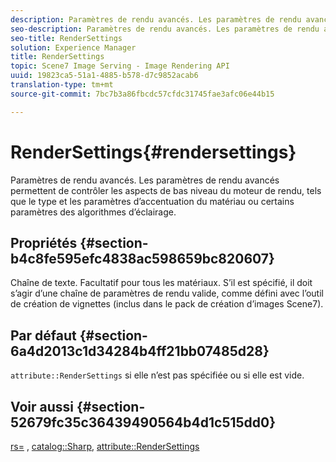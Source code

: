 ```yaml
---
description: Paramètres de rendu avancés. Les paramètres de rendu avancés permettent de contrôler les aspects de bas niveau du moteur de rendu, tels que le type et les paramètres d’accentuation du matériau ou certains paramètres des algorithmes d’éclairage.
seo-description: Paramètres de rendu avancés. Les paramètres de rendu avancés permettent de contrôler les aspects de bas niveau du moteur de rendu, tels que le type et les paramètres d’accentuation du matériau ou certains paramètres des algorithmes d’éclairage.
seo-title: RenderSettings
solution: Experience Manager
title: RenderSettings
topic: Scene7 Image Serving - Image Rendering API
uuid: 19823ca5-51a1-4885-b578-d7c9852acab6
translation-type: tm+mt
source-git-commit: 7bc7b3a86fbcdc57cfdc31745fae3afc06e44b15

---
```



# RenderSettings{#rendersettings}

Paramètres de rendu avancés. Les paramètres de rendu avancés permettent de contrôler les aspects de bas niveau du moteur de rendu, tels que le type et les paramètres d’accentuation du matériau ou certains paramètres des algorithmes d’éclairage.

## Propriétés {#section-b4c8fe595efc4838ac598659bc820607}

Chaîne de texte. Facultatif pour tous les matériaux. S’il est spécifié, il doit s’agir d’une chaîne de paramètres de rendu valide, comme défini avec l’outil de création de vignettes (inclus dans le pack de création d’images Scene7).

## Par défaut {#section-6a4d2013c1d34284b4ff21bb07485d28}

`attribute::RenderSettings` si elle n’est pas spécifiée ou si elle est vide.

## Voir aussi {#section-52679fc35c36439490564b4d1c515dd0}

[rs=](../../../../../ir-api/http-protocol/image-rendering-api-ref/c-ir-http-protocol-ref/c-ir-http-protocol-command-reference/r-ir-rs.md#reference-d20cefaaa6cd4f449d1591c87959b4cf) , [catalog::Sharp](../../../../../ir-api/material-cat/image-rendering-api-ref/c-ir-material-catalog/c-ir-material-data-reference/r-ir-sharp-dataref.md#reference-f79a14bd52474dfd8495115d398a30d0), [attribute::RenderSettings](../../../../../ir-api/material-cat/image-rendering-api-ref/c-ir-material-catalog/c-ir-attributes-reference/r-ir-rendersettings.md#reference-f3ae5e18095d40b2a8edef957dd82fbd)

